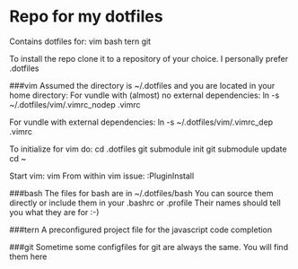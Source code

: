 # Repo for my dotfiles
Contains dotfiles for:
vim
bash
tern
git

To install the repo clone it to a repository of your choice.
I personally prefer .dotfiles

###vim
Assumed the directory is ~/.dotfiles and you are located in your home directory:
For vundle with (almost) no external dependencies:
ln -s ~/.dotfiles/vim/.vimrc_nodep .vimrc

For vundle with external dependencies:
ln -s ~/.dotfiles/vim/.vimrc_dep .vimrc

To initialize for vim do:
cd .dotfiles
git submodule init
git submodule update
cd ~

Start vim:
vim
From within vim issue:
:PluginInstall

###bash
The files for bash are in ~/.dotfiles/bash
You can source them directly or include them in your .bashrc or .profile
Their names should tell you what they are for :-)

###tern
A preconfigured project file for the javascript code completion

###git
Sometime some configfiles for git are always the same. You will find them here

